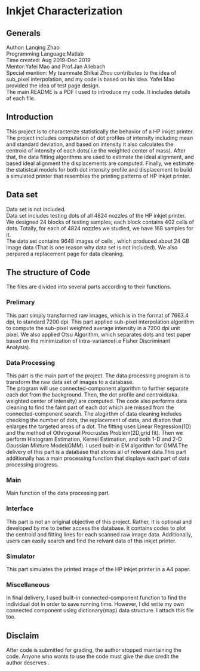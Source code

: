 # Inkjet Characterization

## Generals
Author: Lanqing Zhao\
Programming Language:Matlab\
Time created: Aug 2019-Dec 2019\
Mentor:Yafei Mao and Prof.Jan Allebach\
Special mention: My teammate Shikai Zhou contributes to the idea of sub_pixel interpolation, and my code is based on his idea. Yafei Mao provided the idea of test page design.\
The main README is a PDF I used to introduce my code. It includes details of each file.

## Introduction
This project is to characterize statistically the behavior of a HP inkjet printer. The project includes computation of dot profiles of intensity including mean and standard deviation, and based on intensity it also calculates the centroid of intensity of each dots( i.e the weighted center of mass). After that, the data fitting algorithms are used to estimate the ideal alignment, and based ideal alignment the displacements are computed. Finally, we estimate the statistcal models for both dot intensity profile and displacement to build a simulated printer that resembles the printing patterns of HP inkjet printer.
## Data set
Data set is not included.\
Data set includes testing dots of all 4824 nozzles of the HP inkjet printer. We designed 24 blocks of testing samples; each block contains 402 cells of dots. Totally, for each of 4824 nozzles we studied, we have 168 samples for it.\
The data set contains 9648 images of cells , which produced about 24 GB image data (That is one reason why data set is not included).
We also perpared a replacement page for data cleaning.

## The structure of Code
The files are divided into several parts according to their functions.
### Prelimary 
This part simply transformed raw images, which is in the format of 7663.4 dpi, to standard 7200 dpi. This part applied sub-pixel interpolation algorithm to compute the sub-pixel weighted average intensity in a 7200 dpi unit pixel. We also applied Otsu Algorithm, which separates dots and test paper based on the minimization of intra-variance(i.e Fisher Discriminant Analysis). 
### Data Processing
This part is the main part of the project. The data processing program is to transform the raw data set of images to a database. \
The program will use connected-component algorithm to further separate each dot from the background. Then, the dot profile and centroid(aka. weighted center of intensity) are computed. The code also performs data cleaning to find the faint part of each dot which are missed from the connected-component search. The alogirthm of data cleaning includes checking the number of dots, the replacement of data, and dilation that enlarges the targeted areas of a dot. The fitting uses Linear Regression(1D) and the method of Othrogonal Procrustes Problem(2D,grid fit). Then we perform Histogram Estimation, Kernel Estimation, and both 1-D and 2-D Gaussian Mixture Model(GMM). I used built-in EM algorithm for GMM.The delivery of this part is a database that stores all of relevant data.This part additionally has a main processing function that displays each part of data processing progress. 
### Main
Main function of the data processing part.
### Interface
This part is not an original objective of this project. Rather, it is optional and developed by me to better access the database. It contains codes to plot the centroid and fitting lines for each scanned raw image data. Additionally, users can easily search and find the relvant data of this inkjet printer. 
### Simulator
This part simulates the printed image of the HP inkjet printer in a A4 paper. 
### Miscellaneous
In final delivery, I used built-in connected-component function to find the individual dot in order to save running time. However, I did write my own connected component using dictionary(map) data structure. I attach this file too.

## Disclaim
After code is submitted for grading, the author stopped maintaining the code. Anyone who wants to use the code must give the due credit the author deserves .




